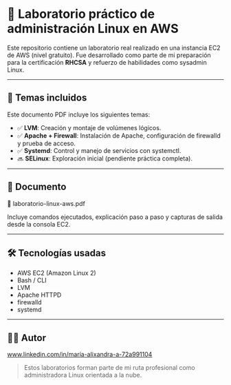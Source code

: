 # 🐧 Laboratorio práctico de administración Linux en AWS

Este repositorio contiene un laboratorio real realizado en una instancia EC2 de AWS (nivel gratuito). Fue  desarrollado como parte de mi preparación para la certificación **RHCSA** y refuerzo de habilidades como sysadmin Linux.

---

## 📘 Temas incluidos

Este documento PDF incluye los siguientes temas:

- ✅ **LVM**: Creación y montaje de volúmenes lógicos.
- ✅ **Apache + Firewall**: Instalación de Apache, configuración de firewalld y prueba de acceso.
- ✅ **Systemd**: Control y manejo de servicios con systemctl.
- 🔜 **SELinux**: Exploración inicial (pendiente práctica completa).

---

## 📄 Documento

📝 laboratorio-linux-aws.pdf

Incluye comandos ejecutados, explicación paso a paso y capturas de salida desde la consola EC2.

---

## 🛠️ Tecnologías usadas

- AWS EC2 (Amazon Linux 2)
- Bash / CLI
- LVM
- Apache HTTPD
- firewalld
- systemd

---

## 👩‍💻 Autor

www.linkedin.com/in/maría-alixandra-a-72a991104

> Estos laboratorios forman parte de mi ruta profesional como administradora Linux orientada a la nube.
